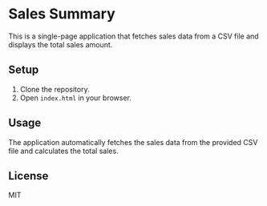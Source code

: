 # Sales Summary

This is a single-page application that fetches sales data from a CSV file and displays the total sales amount.

## Setup
1. Clone the repository.
2. Open `index.html` in your browser.

## Usage
The application automatically fetches the sales data from the provided CSV file and calculates the total sales.

## License
MIT